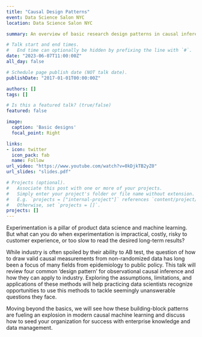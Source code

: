 ```yaml
---
title: "Causal Design Patterns"
event: Data Science Salon NYC
location: Data Science Salon NYC

summary: An overview of basic research design patterns in causal inference, modern extensions, and data management strategies to set up a causal inference initiative for success

# Talk start and end times.
#   End time can optionally be hidden by prefixing the line with `#`.
date: "2023-06-07T11:00:00Z"
all_day: false

# Schedule page publish date (NOT talk date).
publishDate: "2017-01-01T00:00:00Z"

authors: []
tags: []

# Is this a featured talk? (true/false)
featured: false

image:
  caption: 'Basic designs'
  focal_point: Right

links:
- icon: twitter
  icon_pack: fab
  name: Follow
url_video: "https://www.youtube.com/watch?v=0kDjkTB2yZ0"
url_slides: "slides.pdf"

# Projects (optional).
#   Associate this post with one or more of your projects.
#   Simply enter your project's folder or file name without extension.
#   E.g. `projects = ["internal-project"]` references `content/project/deep-learning/index.md`.
#   Otherwise, set `projects = []`.
projects: []
---
```


Experimentation is a pillar of product data science and machine learning. But what can you do when experimentation is impractical, costly, risky to customer experience, or too slow to read the desired long-term results?

While industry is often spoiled by their ability to AB test, the question of how to draw valid causal measurements from non-randomized data has long been a focus of many fields from epidemiology to public policy. This talk will review four common ‘design pattern’ for observational causal inference and how they can apply to industry. Exploring the assumptions, limitations, and applications of these methods will help practicing data scientists recognize opportunities to use this methods to tackle seemingly unanswerable questions they face.

Moving beyond the basics, we will see how these building-block patterns are fueling an explosion in modern causal machine learning and discuss how to seed your organization for success with enterprise knowledge and data management.
